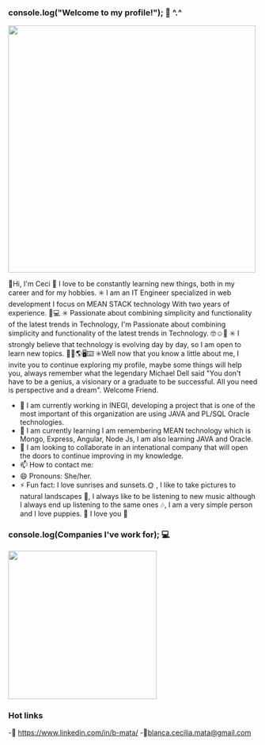 ### console.log("Welcome to my profile!"); 👋 ^.^

<!--<img width="1000" atl="Captura de pantalla" src="https://filtermexico.com/wp-content/uploads/2016/02/tumblr_m7mtxslHFx1rbgzizo1_500.gif">-->
<img width="500" atl="Captura de pantalla" style="text-align:center;" src="https://c.tenor.com/aM_jvlV8LogAAAAd/idk-wallpaper.gif" >

👋Hi, I'm Ceci 🤭 I love to be constantly learning new things, both in my career and for my hobbies. 
✳️ I am an IT Engineer specialized in web development I focus on MEAN STACK technology With two years of experience. 👩💻 
✳️ Passionate about combining simplicity and functionality of the latest trends in Technology, I'm Passionate about combining simplicity and functionality of the latest trends in Technology. 🤓☺️🧠 
✳️ I strongly believe that technology is evolving day by day, so I am open to learn new topics. 👩🏫🌎🖥️⌨️
✳️Well now that you know a little about me, I invite you to continue exploring my profile, maybe some things will help you, always remember what the legendary Michael Dell said "You don't have to be a genius, a visionary or a graduate to be successful. All you need is perspective and a dream". Welcome Friend.

- 🔭 I am currently working in INEGI, developing a project that is one of the most important of this organization are using JAVA and PL/SQL Oracle technologies.
- 🌱 I am currently learning I am remembering MEAN technology which is Mongo, Express, Angular, Node Js, I am also learning JAVA and Oracle.  
- 👯 I am looking to collaborate in an intenational company that will open the doors to continue improving in my knowledge.
- 📫 How to contact me: 
- 😄 Pronouns: She/her.
- ⚡ Fun fact: I love sunrises and sunsets.🌞 , I like to take pictures to natural landscapes 📸, I always like to be listening to new music although I always end up listening to the same ones 🎶, I am a very simple person and I love puppies. 🐶 
I love you 💖


### console.log(Companies I've work for); 💻
<img width="300" atl="Captura de pantalla" src="https://user-images.githubusercontent.com/107524014/176945126-a8930a43-afcc-46bd-b861-189e8b5304c6.png">

### Hot links
-👜 https://www.linkedin.com/in/b-mata/
-📧blanca.cecilia.mata@gmail.com
 <!--
**BCECILIAMM/BCECILIAMM** is a ✨ _special_ ✨ repository because its `README.md` (this file) appears on your GitHub profile.

Here are some ideas to get you started:

- 🔭 I’m currently working on ...
- 🌱 I’m currently learning ...
- 👯 I’m looking to collaborate on ...
- 🤔 I’m looking for help with ...
- 💬 Ask me about ...
- 📫 How to reach me: ...
- 😄 Pronouns: ...
- ⚡ Fun fact: ...
-->
